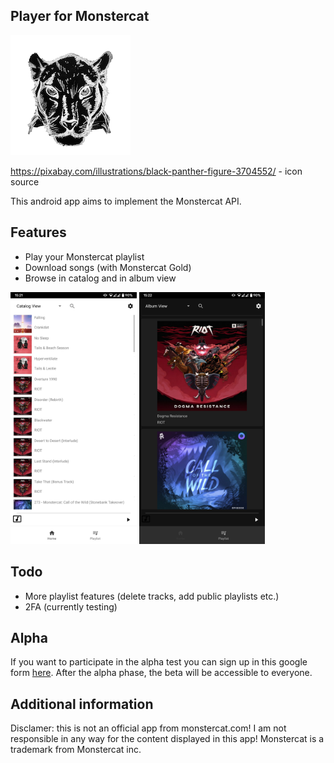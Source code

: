 ## Player for Monstercat

![Icon](https://raw.githubusercontent.com/lucaspape/catplayer/master/playstore_res/icon-round-full.png)

https://pixabay.com/illustrations/black-panther-figure-3704552/ - icon source

This android app aims to implement the Monstercat API.

## Features

 - Play your Monstercat playlist
 - Download songs (with Monstercat Gold)
 - Browse in catalog and in album view

<img src="https://raw.githubusercontent.com/lucaspape/catplayer/master/playstore_res/screenshots/Screenshot_20191110-152127_Player_for_Monstercat.png" width="40%">  <img src="https://raw.githubusercontent.com/lucaspape/catplayer/master/playstore_res/screenshots/Screenshot_20191110-152238_Player_for_Monstercat.png" width="40%">

## Todo

 - More playlist features (delete tracks, add public playlists etc.)
 - 2FA (currently testing)

## Alpha

If you want to participate in the alpha test you can sign up in this google form [here](https://forms.gle/3XUywPuasvxHGYu16 "Google Forms").
After the alpha phase, the beta will be accessible to everyone.


## Additional information
Disclamer: this is not an official app from monstercat.com!
I am not responsible in any way for the content displayed in this app!
Monstercat is a trademark from Monstercat inc.


